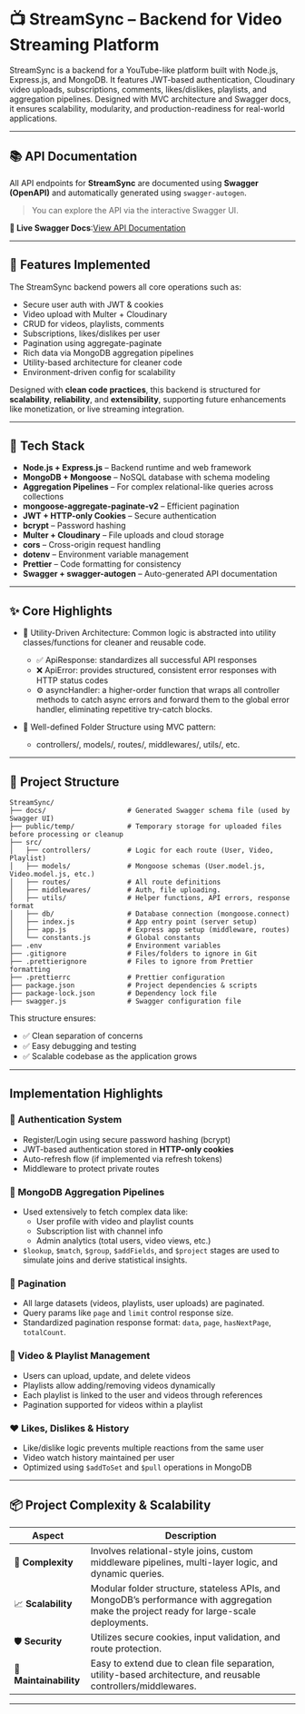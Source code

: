 
# 📺 StreamSync – Backend for Video Streaming Platform	

StreamSync is a backend for a YouTube-like platform built with Node.js, Express.js, and MongoDB. It features JWT-based authentication, Cloudinary video uploads, subscriptions, comments, likes/dislikes, playlists, and aggregation pipelines. Designed with MVC architecture and Swagger docs, it ensures scalability, modularity, and production-readiness for real-world applications.

---

## 📚 API Documentation

All API endpoints for **StreamSync** are documented using **Swagger (OpenAPI)** and automatically generated using `swagger-autogen`.

> You can explore the API via the interactive Swagger UI.

**🔗 Live Swagger Docs**:[View API Documentation](https://streamsync-2rv0.onrender.com/api-docs/)  

---

## 🚀 Features Implemented

The StreamSync backend powers all core operations such as:

- Secure user auth with JWT & cookies
- Video upload with Multer + Cloudinary
- CRUD for videos, playlists, comments
- Subscriptions, likes/dislikes per user
- Pagination using aggregate-paginate
- Rich data via MongoDB aggregation pipelines
- Utility-based architecture for cleaner code
- Environment-driven config for scalability

Designed with **clean code practices**, this backend is structured for **scalability**, **reliability**, and **extensibility**, supporting future enhancements like monetization, or live streaming integration.

---

## 🧱 Tech Stack

- **Node.js + Express.js** – Backend runtime and web framework  
- **MongoDB + Mongoose** – NoSQL database with schema modeling  
- **Aggregation Pipelines** – For complex relational-like queries across collections  
- **mongoose-aggregate-paginate-v2** – Efficient pagination  
- **JWT + HTTP-only Cookies** – Secure authentication  
- **bcrypt** – Password hashing  
- **Multer + Cloudinary** – File uploads and cloud storage  
- **cors** – Cross-origin request handling  
- **dotenv** – Environment variable management  
- **Prettier** – Code formatting for consistency  
- **Swagger + swagger-autogen** – Auto-generated API documentation

---

## ✨ Core Highlights
- 🔄 Utility-Driven Architecture: Common logic is abstracted into utility classes/functions for cleaner and reusable code.

    - ✅ ApiResponse: standardizes all successful API responses
    - ❌ ApiError: provides structured, consistent error responses with HTTP status codes
    - ⚙️ asyncHandler: a higher-order function that wraps all controller methods to catch async errors and forward them to the global error handler, eliminating repetitive try-catch blocks.

- 📁 Well-defined Folder Structure using MVC pattern:

    - controllers/, models/, routes/, middlewares/, utils/, etc.

---

## 📁 Project Structure

```text
StreamSync/
├── docs/                    # Generated Swagger schema file (used by Swagger UI)
├── public/temp/             # Temporary storage for uploaded files before processing or cleanup
├── src/                      
│   ├── controllers/         # Logic for each route (User, Video, Playlist)
│   ├── models/              # Mongoose schemas (User.model.js, Video.model.js, etc.)
│   ├── routes/              # All route definitions
│   ├── middlewares/         # Auth, file uploading.
│   ├── utils/               # Helper functions, API errors, response format
│   ├── db/                  # Database connection (mongoose.connect)
│   ├── index.js             # App entry point (server setup)
│   ├── app.js               # Express app setup (middleware, routes)
│   └── constants.js         # Global constants
├── .env                     # Environment variables
├── .gitignore               # Files/folders to ignore in Git
├── .prettierignore          # Files to ignore from Prettier formatting
├── .prettierrc              # Prettier configuration
├── package.json             # Project dependencies & scripts
├── package-lock.json        # Dependency lock file
├── swagger.js               # Swagger configuration file

```

This structure ensures:

- ✅ Clean separation of concerns  
- ✅ Easy debugging and testing  
- ✅ Scalable codebase as the application grows

---

## Implementation Highlights

### 🔄 Authentication System
- Register/Login using secure password hashing (bcrypt)
- JWT-based authentication stored in **HTTP-only cookies**
- Auto-refresh flow (if implemented via refresh tokens)
- Middleware to protect private routes

### 🧠 MongoDB Aggregation Pipelines
- Used extensively to fetch complex data like:
  - User profile with video and playlist counts
  - Subscription list with channel info
  - Admin analytics (total users, video views, etc.)
- `$lookup`, `$match`, `$group`, `$addFields`, and `$project` stages are used to simulate joins and derive statistical insights.

### 📑 Pagination
- All large datasets (videos, playlists, user uploads) are paginated.
- Query params like `page` and `limit` control response size.
- Standardized pagination response format: `data`, `page`, `hasNextPage`, `totalCount`.

### 🎥 Video & Playlist Management
- Users can upload, update, and delete videos
- Playlists allow adding/removing videos dynamically
- Each playlist is linked to the user and videos through references
- Pagination supported for videos within a playlist

### ❤️ Likes, Dislikes & History
- Like/dislike logic prevents multiple reactions from the same user
- Video watch history maintained per user
- Optimized using `$addToSet` and `$pull` operations in MongoDB

---

## 📦 Project Complexity & Scalability

| Aspect               | Description |
|----------------------|-------------|
| 🧩 **Complexity**     | Involves relational-style joins, custom middleware pipelines, multi-layer logic, and dynamic queries. |
| 📈 **Scalability**    | Modular folder structure, stateless APIs, and MongoDB’s performance with aggregation make the project ready for large-scale deployments. |
| 🛡 **Security**       | Utilizes secure cookies, input validation, and route protection. |
| 🔧 **Maintainability**| Easy to extend due to clean file separation, utility-based architecture, and reusable controllers/middlewares. |

---
